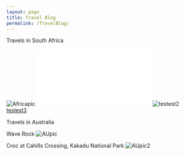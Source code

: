 ```yaml
---
layout: page
title: Travel Blog
permalink: /TravelBlog/
---
```


Travels in South Africa

![Africapic]({{TiffanyVlaar.github.io}}/pics/test.JPG)
![testest]({{TiffanyVlaar.github.io}}/_posts/2019-05-04-TravelsinSA.markdown)
![testest2]({{TiffanyVlaar.github.io}}/_posts/2019-05-04-TravelsinSA)
[testest3]({{TiffanyVlaar.github.io}}/_posts/2019-05-04-TravelsinSA.markdown)

Travels in Australia

Wave Rock
![AUpic]({{TiffanyVlaar.github.io}}/pics/WaveRock.JPG)

Croc at Cahills Crossing, Kakadu National Park
![AUpic2]({{TiffanyVlaar.github.io}}/pics/Croc.JPG)